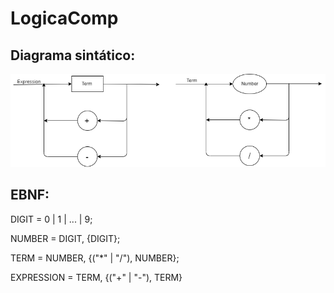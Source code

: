 # LogicaComp


## Diagrama sintático:

![Diagrama Sintatico](https://github.com/GiuPassarelli/LogicaComp/blob/master/diagrama-sintatico.png)

## EBNF:

DIGIT = 0 | 1 | ... | 9;

NUMBER = DIGIT, {DIGIT};

TERM = NUMBER, {("*" | "/"), NUMBER};

EXPRESSION = TERM, {("+" | "-"), TERM}
